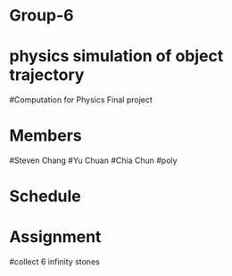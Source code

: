 # Group-6
# physics simulation of object trajectory
#Computation for Physics Final project
# Members
#Steven Chang #Yu Chuan #Chia Chun #poly 
# Schedule
# Assignment
#collect 6 infinity stones 

